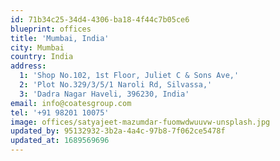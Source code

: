 ```yaml
---
id: 71b34c25-34d4-4306-ba18-4f44c7b05ce6
blueprint: offices
title: 'Mumbai, India'
city: Mumbai
country: India
address:
  1: 'Shop No.102, 1st Floor, Juliet C & Sons Ave,'
  2: 'Plot No.329/3/5/1 Naroli Rd, Silvassa,'
  3: 'Dadra Nagar Haveli, 396230, India'
email: info@coatesgroup.com
tel: '+91 98201 10075'
image: offices/satyajeet-mazumdar-fuomwdwuuvw-unsplash.jpg
updated_by: 95132932-3b2a-4a4c-97b8-7f062ce5478f
updated_at: 1689569696
---
```

